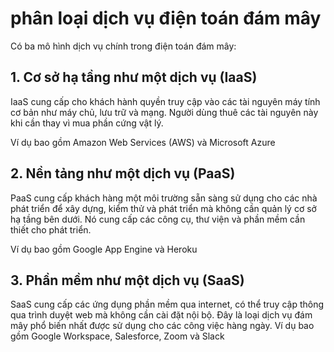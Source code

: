 # phân loại dịch vụ điện toán đám mây
Có ba mô hình dịch vụ chính trong điện toán đám mây:
## 1. Cơ sở hạ tầng như một dịch vụ (IaaS)

IaaS cung cấp cho khách hành quyền truy cập vào các tài nguyên máy tính cơ bản như máy chủ, lưu trữ và mạng. Người dùng thuê các tài nguyên này khi cần thay vì mua phần cứng vật lý. 

Ví dụ bao gồm Amazon Web Services (AWS) và Microsoft Azure

## 2. Nền tảng như một dịch vụ (PaaS)

PaaS cung cấp khách hàng một môi trường sẵn sàng sử dụng cho các nhà phát triển để xây dựng, kiểm thử và phát triển mà không cần quản lý cơ sở hạ tầng bên dưới. Nó cung cấp các công cụ, thư viện và phần mềm cần thiết cho phát triển. 

Ví dụ bao gồm Google App Engine và Heroku

## 3. Phần mềm như một dịch vụ (SaaS)

SaaS cung cấp các ứng dụng phần mềm qua internet, có thể truy cập thông qua trình duyệt web mà không cần cài đặt nội bộ. Đây là loại dịch vụ đám mây phổ biến nhất được sử dụng cho các công việc hàng ngày. Ví dụ bao gồm Google Workspace, Salesforce, Zoom và Slack

